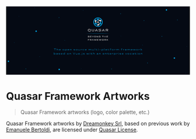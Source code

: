 ![Quasar Framework logo](dist/header.png)

# Quasar Framework Artworks

> Quasar Framework artworks (logo, color palette, etc.)

Quasar Framework artworks by <a href="https://dreamonkey.com">Dreamonkey Srl</a>, based on previous work by <a href="https://github.com/zuck">Emanuele Bertoldi</a>, are licensed under <a href="https://github.com/quasarframework/quasar-art/blob/master/LICENSE">Quasar License</a>.
